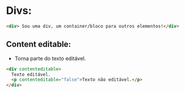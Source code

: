 # Divs:

~~~html
<div> Sou uma div, um container/bloco para outros elementos!</div>
~~~

## Content editable:

- Torna parte do texto editável.

~~~html
<div contenteditable>
  Texto editável.
  <p contenteditable="false">Texto não editável.</p>
</div>
~~~
